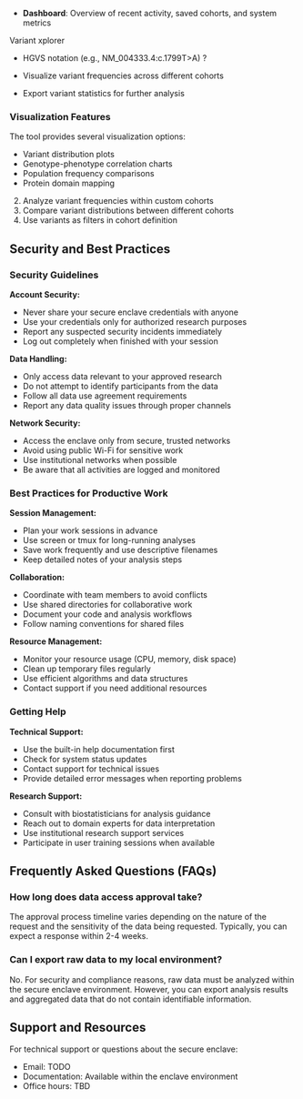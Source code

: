 - **Dashboard**: Overview of recent activity, saved cohorts, and system metrics


Variant xplorer
- HGVS notation (e.g., NM_004333.4:c.1799T>A) ? 
- Visualize variant frequencies across different cohorts

- Export variant statistics for further analysis

### Visualization Features

The tool provides several visualization options:

- Variant distribution plots
- Genotype-phenotype correlation charts
- Population frequency comparisons
- Protein domain mapping

2. Analyze variant frequencies within custom cohorts
3. Compare variant distributions between different cohorts
4. Use variants as filters in cohort definition


## Security and Best Practices

### Security Guidelines

**Account Security:**
- Never share your secure enclave credentials with anyone
- Use your credentials only for authorized research purposes
- Report any suspected security incidents immediately
- Log out completely when finished with your session

**Data Handling:**
- Only access data relevant to your approved research
- Do not attempt to identify participants from the data
- Follow all data use agreement requirements
- Report any data quality issues through proper channels

**Network Security:**
- Access the enclave only from secure, trusted networks
- Avoid using public Wi-Fi for sensitive work
- Use institutional networks when possible
- Be aware that all activities are logged and monitored

### Best Practices for Productive Work

**Session Management:**
- Plan your work sessions in advance
- Use screen or tmux for long-running analyses
- Save work frequently and use descriptive filenames
- Keep detailed notes of your analysis steps

**Collaboration:**
- Coordinate with team members to avoid conflicts
- Use shared directories for collaborative work
- Document your code and analysis workflows
- Follow naming conventions for shared files

**Resource Management:**
- Monitor your resource usage (CPU, memory, disk space)
- Clean up temporary files regularly
- Use efficient algorithms and data structures
- Contact support if you need additional resources

### Getting Help

**Technical Support:**
- Use the built-in help documentation first
- Check for system status updates
- Contact support for technical issues
- Provide detailed error messages when reporting problems

**Research Support:**
- Consult with biostatisticians for analysis guidance
- Reach out to domain experts for data interpretation
- Use institutional research support services
- Participate in user training sessions when available


## Frequently Asked Questions (FAQs)

### How long does data access approval take?

The approval process timeline varies depending on the nature of the request and the sensitivity of the data being requested. Typically, you can expect a response within 2-4 weeks.

### Can I export raw data to my local environment?

No. For security and compliance reasons, raw data must be analyzed within the secure enclave environment. However, you can export analysis results and aggregated data that do not contain identifiable information.


## Support and Resources

For technical support or questions about the secure enclave:

- Email: TODO
- Documentation: Available within the enclave environment
- Office hours: TBD
